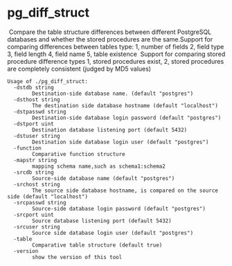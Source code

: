 # 								pg_diff_struct

​	 Compare the table structure differences between different PostgreSQL databases and whether the stored procedures are the same.Support for comparing differences between tables type:
1, number of fields 
2, field type 
3, field length 
4, field name 
5, table existence
​	 Support for comparing stored procedure difference types 1, stored procedures exist, 2, stored procedures are completely consistent (judged by MD5 values)       

```shell
Usage of ./pg_diff_struct:
  -dstdb string
    	Destination-side database name. (default "postgres")
  -dsthost string
    	The destination side database hostname (default "localhost")
  -dstpasswd string
    	Destination-side database login password (default "postgres")
  -dstport uint
    	Destination database listening port (default 5432)
  -dstuser string
    	Destination side database login user (default "postgres")
  -function
    	Comparative function structure
  -mapstr string
        mapping schema name,such as schema1:schema2 
  -srcdb string
    	Source-side database name (default "postgres")
  -srchost string
    	The source side database hostname, is compared on the source side (default "localhost")
  -srcpasswd string
    	Source-side database login password (default "postgres")
  -srcport uint
    	Source database listening port (default 5432)
  -srcuser string
    	Source side database login user (default "postgres")
  -table
    	Comparative table structure (default true)
  -version
    	show the version of this tool

```

